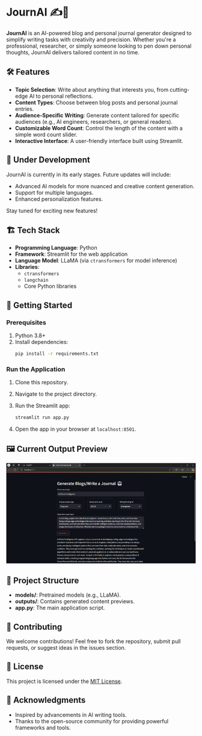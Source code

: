 # JournAI ✍️🤖  
**JournAI** is an AI-powered blog and personal journal generator designed to simplify writing tasks with creativity and precision. Whether you're a professional, researcher, or simply someone looking to pen down personal thoughts, JournAI delivers tailored content in no time.  

## 🛠️ Features  
- **Topic Selection**: Write about anything that interests you, from cutting-edge AI to personal reflections.  
- **Content Types**: Choose between blog posts and personal journal entries.  
- **Audience-Specific Writing**: Generate content tailored for specific audiences (e.g., AI engineers, researchers, or general readers).  
- **Customizable Word Count**: Control the length of the content with a simple word count slider.  
- **Interactive Interface**: A user-friendly interface built using Streamlit.  


## 🚧 Under Development  
JournAI is currently in its early stages. Future updates will include:  
- Advanced AI models for more nuanced and creative content generation.  
- Support for multiple languages.  
- Enhanced personalization features.  

Stay tuned for exciting new features!  

## 🏗️ Tech Stack  
- **Programming Language**: Python  
- **Framework**: Streamlit for the web application  
- **Language Model**: LLaMA (via `ctransformers` for model inference)  
- **Libraries**:  
  - `ctransformers`  
  - `langchain`  
  - Core Python libraries  

## 🚀 Getting Started  

### Prerequisites  
1. Python 3.8+  
2. Install dependencies:  
   ```bash  
   pip install -r requirements.txt  
   ```  

### Run the Application  
1. Clone this repository.  
2. Navigate to the project directory.  
3. Run the Streamlit app:  
   ```bash  
   streamlit run app.py  
   ```  

4. Open the app in your browser at `localhost:8501`.  

## 🖼️ Current Output Preview  
![Sample Output](assets/sample_blog.png)

## 📂 Project Structure  
- **models/**: Pretrained models (e.g., LLaMA).  
- **outputs/**: Contains generated content previews.  
- **app.py**: The main application script.  

## 🤝 Contributing  
We welcome contributions! Feel free to fork the repository, submit pull requests, or suggest ideas in the issues section.  

## 📜 License  
This project is licensed under the [MIT License](LICENSE).  

## 🙌 Acknowledgments  
- Inspired by advancements in AI writing tools.  
- Thanks to the open-source community for providing powerful frameworks and tools.
